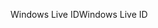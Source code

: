 <span data-ttu-id="5e1a0-101">Windows Live ID</span><span class="sxs-lookup"><span data-stu-id="5e1a0-101">Windows Live ID</span></span>